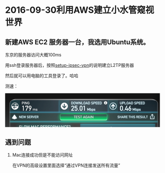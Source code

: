 # 2016-09-30利用AWS建立小水管窥视世界



## 新建AWS EC2 服务器一台，我选用Ubuntu系统。

东京的服务器访问大概100ms

用ssh登录服务器后，按照[setup-ipsec-vpn](https://github.com/hwdsl2/setup-ipsec-vpn)的说明建立L2TP服务器

然后就可以用电脑的工具登录了。哈哈

测速：

![img](./imgs/WechatIMG120.jpeg)



## 遇到问题

1. Mac连接成功但是不能访问网址

   在VPN的高级设置里面选择“通过VPN连接发送所有流量”